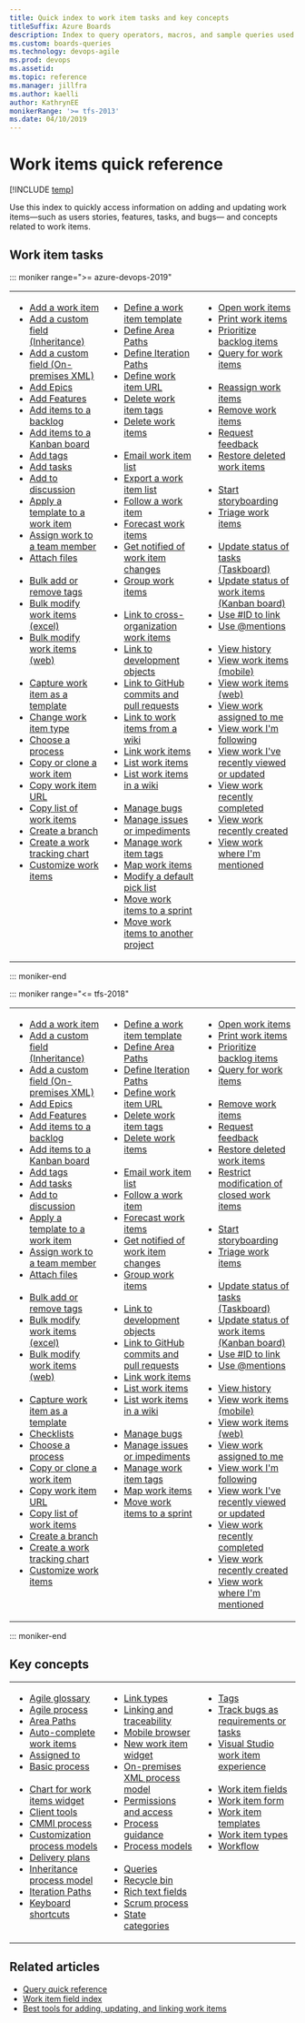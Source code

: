 ```yaml
---
title: Quick index to work item tasks and key concepts
titleSuffix: Azure Boards
description: Index to query operators, macros, and sample queries used to list work items for Azure Boards, Azure DevOps, & Team Foundation Server
ms.custom: boards-queries
ms.technology: devops-agile
ms.prod: devops
ms.assetid:
ms.topic: reference
ms.manager: jillfra
ms.author: kaelli
author: KathrynEE
monikerRange: '>= tfs-2013'
ms.date: 04/10/2019
---
```


# Work items quick reference

[!INCLUDE [temp](../_shared/version-vsts-tfs-all-versions.md)]

Use this index to quickly access information on adding and updating work items&mdash;such as users stories, features, tasks, and bugs&mdash; and concepts related to work items.

## Work item tasks

::: moniker range=">= azure-devops-2019"

<table valign="top">
<tbody valign="top">
<tr>
<td width="33%">
<ul>
<li><a href="../backlogs/add-work-items.md" data-raw-source="[Add a work item](../backlogs/add-work-items.md)">Add a work item</a></li>
<li><a href="../../organizations/settings/work/customize-process-field.md" data-raw-source="[Add a custom field (Inheritance)](../../organizations/settings/work/customize-process-field.md)">Add a custom field (Inheritance)</a></li>
<li><a href="../../reference/add-modify-field.md" data-raw-source="[Add a custom field (On-premises XML)](../../reference/add-modify-field.md)">Add a custom field (On-premises XML)</a></li>
<li><a href="../boards/kanban-epics-features-stories.md" data-raw-source="[Add Epics](../boards/kanban-epics-features-stories.md)">Add Epics</a></li>
<li><a href="../boards/kanban-epics-features-stories.md" data-raw-source="[Add Features](../boards/kanban-epics-features-stories.md)">Add Features</a></li>
<li><a href="../backlogs/create-your-backlog.md" data-raw-source="[Add items to a backlog](../backlogs/create-your-backlog.md)">Add items to a backlog</a></li>
<li><a href="../boards/kanban-quickstart.md" data-raw-source="[Add items to a Kanban board](../boards/kanban-quickstart.md)">Add items to a Kanban board</a></li>
<li><a href="../queries/add-tags-to-work-items.md" data-raw-source="[Add tags](../queries/add-tags-to-work-items.md)">Add tags</a></li>
<li><a href="../sprints/add-tasks.md" data-raw-source="[Add tasks](../sprints/add-tasks.md)">Add tasks</a></li>
<li><a href="../backlogs/add-work-items.md#capture-comments-in-the-discussion-section" data-raw-source="[Add to discussion](../backlogs/add-work-items.md#capture-comments-in-the-discussion-section)">Add to discussion</a></li>
<li><a href="../backlogs/work-item-template.md" data-raw-source="[Apply a template to a work item](../backlogs/work-item-template.md)">Apply a template to a work item</a></li>
<li><a href="about-work-items.md#assign-work-items" data-raw-source="[Assign work to a team member](about-work-items.md#assign-work-items)">Assign work to a team member</a></li>
<li><a href="../queries/share-plans.md#attach-files" data-raw-source="[Attach files](../queries/share-plans.md#attach-files)">Attach files</a></li>
<br/>
<li><a href="../queries/add-tags-to-work-items.md#bulk-add-or-remove-tags" data-raw-source="[Bulk add or remove tags](../queries/add-tags-to-work-items.md#bulk-add-or-remove-tags)">Bulk add or remove tags</a></li>
<li><a href="../backlogs/office/bulk-add-modify-work-items-excel.md" data-raw-source="[Bulk modify work items (excel)](../backlogs/office/bulk-add-modify-work-items-excel.md)">Bulk modify work items (excel)</a></li>
<li><a href="../backlogs/bulk-modify-work-items.md" data-raw-source="[Bulk modify work items (web)](../backlogs/bulk-modify-work-items.md)">Bulk modify work items (web)</a></li>
<br/>
<li><a href="../backlogs/work-item-template.md#capture-a-work-item-as-a-template" data-raw-source="[Capture work item as a template](../backlogs/work-item-template.md#capture-a-work-item-as-a-template)">Capture work item as a template</a></li>
<li><a href="../backlogs/remove-delete-work-items.md#change-the-work-item-type" data-raw-source="[Change work item type](../backlogs/remove-delete-work-items.md#change-the-work-item-type)">Change work item type</a></li>
<li><a href="./guidance/choose-process.md" data-raw-source="[Choose a process](./guidance/choose-process.md)">Choose a process</a></li>
<li><a href="../backlogs/copy-clone-work-items.md" data-raw-source="[Copy or clone a work item](../backlogs/copy-clone-work-items.md)">Copy or clone a work item</a></li>
<li><a href="work-item-form-controls.md#copy-the-url" data-raw-source="[Copy work item URL](work-item-form-controls.md#copy-the-url)">Copy work item URL</a></li>
<li><a href="../backlogs/copy-list.md" data-raw-source="[Copy list of work items](../backlogs/copy-list.md)">Copy list of work items</a></li>
<li><a href="../backlogs/connect-work-items-to-git-dev-ops.md" data-raw-source="[Create a branch ](../backlogs/connect-work-items-to-git-dev-ops.md)">Create a branch </a></li>
<li><a href="../../report/dashboards/charts.md" data-raw-source="[Create a work tracking chart](../../report/dashboards/charts.md)">Create a work tracking chart</a></li>
<li><a href="about-work-items.md#customize" data-raw-source="[Customize work items](about-work-items.md#customize)">Customize work items</a></li>
</ul>
</td>
<td width="33%">
<ul>
<li><a href="../backlogs/work-item-template.md" data-raw-source="[Define a work item template](../backlogs/work-item-template.md)">Define a work item template</a></li>
<li><a href="../../organizations/settings/set-area-paths.md" data-raw-source="[Define Area Paths](../../organizations/settings/set-area-paths.md)">Define Area Paths</a></li>
<li><a href="../../organizations/settings/set-iteration-paths-sprints.md" data-raw-source="[Define Iteration Paths](../../organizations/settings/set-iteration-paths-sprints.md)">Define Iteration Paths</a></li>
<li><a href="work-item-url-hyperlink.md" data-raw-source="[Define work item URL](work-item-url-hyperlink.md)">Define work item URL</a></li>
<li><a href="../queries/add-tags-to-work-items.md#delete-remove-or-manage-tags" data-raw-source="[Delete work item tags](../queries/add-tags-to-work-items.md#delete-remove-or-manage-tags)">Delete work item tags</a></li>
<li><a href="../backlogs/remove-delete-work-items.md" data-raw-source="[Delete work items](../backlogs/remove-delete-work-items.md)">Delete work items</a></li>
<br/>
<li><a href="email-work-items.md" data-raw-source="[Email work item list](email-work-items.md)">Email work item list</a></li>
<li><a href="email-work-items.md#export" data-raw-source="[Export a work item list](email-work-items.md#export)">Export a work item list</a></li>
<li><a href="follow-work-items.md" data-raw-source="[Follow a work item](follow-work-items.md)">Follow a work item</a></li>
<li><a href="../sprints/forecast.md" data-raw-source="[Forecast work items](../sprints/forecast.md)">Forecast work items</a></li>
<li><a href="../../notifications/howto-manage-personal-notifications.md" data-raw-source="[Get notified of work item changes](../../notifications/howto-manage-personal-notifications.md)">Get notified of work item changes</a></li>
<li><a href="../backlogs/organize-backlog.md#map-items-to-group-them-under-a-feature-or-epic" data-raw-source="[Group work items](../backlogs/organize-backlog.md#map-items-to-group-them-under-a-feature-or-epic)">Group work items</a></li>
<br/>
<li><a href="../backlogs/add-link.md" data-raw-source="[Link to cross-organization work items](../backlogs/add-link.md)">Link to cross-organization work items</a></li>
<li><a href="../backlogs/add-link.md" data-raw-source="[Link to development objects](../backlogs/add-link.md)">Link to development objects</a></li>
<li><a href="../github/link-to-from-github.md" data-raw-source="[Link to GitHub commits and pull requests](../github/link-to-from-github.md)">Link to GitHub commits and pull requests</a></li>
<li><a href="../../project/wiki/wiki-markdown-guidance.md" data-raw-source="[Link to work items from a wiki](../../project/wiki/wiki-markdown-guidance.md)">Link to work items from a wiki</a></li>
<li><a href="../backlogs/add-link.md" data-raw-source="[Link work items](../backlogs/add-link.md)">Link work items</a></li>
<li><a href="../queries/using-queries.md" data-raw-source="[List work items](../queries/using-queries.md)">List work items</a></li>
<li><a href="../../project/wiki/wiki-markdown-guidance.md" data-raw-source="[List work items in a wiki](../../project/wiki/wiki-markdown-guidance.md)">List work items in a wiki</a></li>
<br/>
<li><a href="../backlogs/manage-bugs.md" data-raw-source="[Manage bugs](../backlogs/manage-bugs.md)">Manage bugs</a></li>
<li><a href="../backlogs/manage-issues-impediments.md" data-raw-source="[Manage issues or impediments](../backlogs/manage-issues-impediments.md)">Manage issues or impediments</a></li>
<li><a href="../queries/add-tags-to-work-items.md#delete-remove-or-manage-tags" data-raw-source="[Manage work item tags](../queries/add-tags-to-work-items.md#delete-remove-or-manage-tags)">Manage work item tags</a></li>
<li><a href="../backlogs/organize-backlog.md#map-items-to-group-them-under-a-feature-or-epic" data-raw-source="[Map work items](../backlogs/organize-backlog.md#map-items-to-group-them-under-a-feature-or-epic)">Map work items</a></li>
<li><a href="../../organizations/settings/work/customize-process-field.md#add-a-picklist">Modify a default pick list</a></li>
<li><a href="../sprints/assign-work-sprint.md" data-raw-source="[Move work items to a sprint](../sprints/assign-work-sprint.md)">Move work items to a sprint</a></li>
<li><a href="../backlogs/remove-delete-work-items.md#move-a-work-item-to-another-project" data-raw-source="[Move work items to another project](../backlogs/remove-delete-work-items.md#move-a-work-item-to-another-project)">Move work items to another project</a></li>
</ul>
</td>
<td width="34%">
<ul>

<li><a href="view-add-work-items.md" data-raw-source="[Open work items](view-add-work-items.md)">Open work items</a></li>
<li><a href="email-work-items.md#print-items" data-raw-source="[Print work items](email-work-items.md#print-items)">Print work items</a></li>
<li><a href="../backlogs/create-your-backlog.md#move-items-into-priority-order" data-raw-source="[Prioritize backlog items](../backlogs/create-your-backlog.md#move-items-into-priority-order)">Prioritize backlog items</a></li>
<li><a href="../queries/using-queries.md" data-raw-source="[Query for work items](../queries/using-queries.md)">Query for work items</a></li>
<br/>
<li><a href="../backlogs/bulk-modify-work-items.md#reassign-work-items">Reassign work items</a></li>
<li><a href="../backlogs/remove-delete-work-items.md#remove-work-items" data-raw-source="[Remove work items](../backlogs/remove-delete-work-items.md#remove-work-items)">Remove work items</a></li>
<li><a href="../../project/feedback/get-feedback.md" data-raw-source="[Request feedback ](../../project/feedback/get-feedback.md)">Request feedback </a></li>
<li><a href="../backlogs/remove-delete-work-items.md#restore-or-permanently-delete-work-items" data-raw-source="[Restore deleted work items](../backlogs/remove-delete-work-items.md#restore-or-permanently-delete-work-items)">Restore deleted work items</a></li>
<br/>
<li><a href="../queries/share-plans.md#storyboard" data-raw-source="[Start storyboarding ](../queries/share-plans.md#storyboard)">Start storyboarding </a></li>
<li><a href="../queries/triage-work-items.md" data-raw-source="[Triage work items](../queries/triage-work-items.md)">Triage work items</a></li>
<br/>
<li><a href="../sprints/task-board.md" data-raw-source="[Update status of tasks (Taskboard)](../sprints/task-board.md)">Update status of tasks (Taskboard)</a></li>
<li><a href="../boards/kanban-quickstart.md" data-raw-source="[Update status of work items (Kanban board)](../boards/kanban-quickstart.md)">Update status of work items (Kanban board)</a></li>
<li><a href="../../notifications/add-links-to-work-items.md" data-raw-source="[Use #ID to link](../../notifications/add-links-to-work-items.md)">Use #ID to link</a></li>
<li><a href="../../notifications/at-mentions.md" data-raw-source="[Use @mentions](../../notifications/at-mentions.md)">Use @mentions</a></li>
<br/>
<li><a href="../queries/history-and-auditing.md#view-the-history-of-a-work-item" data-raw-source="[View history](../queries/history-and-auditing.md#view-the-history-of-a-work-item)">View history</a></li>
<li><a href="../../project/navigation/mobile-work.md" data-raw-source="[View work items (mobile)](../../project/navigation/mobile-work.md)">View work items (mobile)</a></li>
<li><a href="view-add-work-items.md" data-raw-source="[View work items (web)](view-add-work-items.md)">View work items (web)</a></li>
<li><a href="view-add-work-items.md" data-raw-source="[View work assigned to me](view-add-work-items.md)">View work assigned to me</a></li>
<li><a href="view-add-work-items.md" data-raw-source="[View work I&#39;m following](view-add-work-items.md)">View work I&#39;m following</a></li>
<li><a href="view-add-work-items.md" data-raw-source="[View work I&#39;ve recently viewed or updated](view-add-work-items.md)">View work I&#39;ve recently viewed or updated</a></li>
<li><a href="view-add-work-items.md" data-raw-source="[View work recently completed](view-add-work-items.md)">View work recently completed</a></li>
<li><a href="view-add-work-items.md" data-raw-source="[View work recently created](view-add-work-items.md)">View work recently created</a></li>
<li><a href="view-add-work-items.md" data-raw-source="[View work where I&#39;m mentioned](view-add-work-items.md)">View work where I&#39;m mentioned</a></li>
</ul>
</td>
</tr>

</tbody>
</table>

::: moniker-end

::: moniker range="<= tfs-2018"

<table valign="top">
<tbody valign="top">
<tr>
<td width="33%">
<ul>
<li><a href="../backlogs/add-work-items.md" data-raw-source="[Add a work item](../backlogs/add-work-items.md)">Add a work item</a></li>
<li><a href="../../organizations/settings/work/customize-process-field.md" data-raw-source="[Add a custom field (Inheritance)](../../organizations/settings/work/customize-process-field.md)">Add a custom field (Inheritance)</a></li>
<li><a href="../../reference/add-modify-field.md" data-raw-source="[Add a custom field (On-premises XML)](../../reference/add-modify-field.md)">Add a custom field (On-premises XML)</a></li>
<li><a href="../boards/kanban-epics-features-stories.md" data-raw-source="[Add Epics](../boards/kanban-epics-features-stories.md)">Add Epics</a></li>
<li><a href="../boards/kanban-epics-features-stories.md" data-raw-source="[Add Features](../boards/kanban-epics-features-stories.md)">Add Features</a></li>
<li><a href="../backlogs/create-your-backlog.md" data-raw-source="[Add items to a backlog](../backlogs/create-your-backlog.md)">Add items to a backlog</a></li>
<li><a href="../boards/kanban-quickstart.md" data-raw-source="[Add items to a Kanban board](../boards/kanban-quickstart.md)">Add items to a Kanban board</a></li>
<li><a href="../queries/add-tags-to-work-items.md" data-raw-source="[Add tags](../queries/add-tags-to-work-items.md)">Add tags</a></li>
<li><a href="../sprints/add-tasks.md" data-raw-source="[Add tasks](../sprints/add-tasks.md)">Add tasks</a></li>
<li><a href="../backlogs/add-work-items.md#capture-comments-in-the-discussion-section" data-raw-source="[Add to discussion](../backlogs/add-work-items.md#capture-comments-in-the-discussion-section)">Add to discussion</a></li>
<li><a href="../backlogs/work-item-template.md" data-raw-source="[Apply a template to a work item](../backlogs/work-item-template.md)">Apply a template to a work item</a></li>
<li><a href="about-work-items.md#assign-work-items-to-a-project-member" data-raw-source="[Assign work to a team member](about-work-items.md#assign-work-items-to-a-project-member)">Assign work to a team member</a></li>
<li><a href="../queries/share-plans.md#attach-files" data-raw-source="[Attach files](../queries/share-plans.md#attach-files)">Attach files</a></li>
<br/>
<li><a href="../queries/add-tags-to-work-items.md#bulk-add-or-remove-tags" data-raw-source="[Bulk add or remove tags](../queries/add-tags-to-work-items.md#bulk-add-or-remove-tags)">Bulk add or remove tags</a></li>
<li><a href="../backlogs/office/bulk-add-modify-work-items-excel.md" data-raw-source="[Bulk modify work items (excel)](../backlogs/office/bulk-add-modify-work-items-excel.md)">Bulk modify work items (excel)</a></li>
<li><a href="../backlogs/bulk-modify-work-items.md" data-raw-source="[Bulk modify work items (web)](../backlogs/bulk-modify-work-items.md)">Bulk modify work items (web)</a></li>
<br/>
<li><a href="../backlogs/work-item-template.md#capture-a-work-item-as-a-template" data-raw-source="[Capture work item as a template](../backlogs/work-item-template.md#capture-a-work-item-as-a-template)">Capture work item as a template</a></li>
<li><a href="../boards/add-task-checklists.md" data-raw-source="[Checklists](../boards/add-task-checklists.md)">Checklists</a></li>
<li><a href="./guidance/choose-process.md" data-raw-source="[Choose a process](./guidance/choose-process.md)">Choose a process</a></li>
<li><a href="../backlogs/copy-clone-work-items.md" data-raw-source="[Copy or clone a work item](../backlogs/copy-clone-work-items.md)">Copy or clone a work item</a></li>
<li><a href="work-item-form-controls.md#copy-the-url" data-raw-source="[Copy work item URL](work-item-form-controls.md#copy-the-url)">Copy work item URL</a></li>
<li><a href="../backlogs/copy-list.md" data-raw-source="[Copy list of work items](../backlogs/copy-list.md)">Copy list of work items</a></li>
<li><a href="../backlogs/connect-work-items-to-git-dev-ops.md" data-raw-source="[Create a branch ](../backlogs/connect-work-items-to-git-dev-ops.md)">Create a branch </a></li>
<li><a href="../../report/dashboards/charts.md" data-raw-source="[Create a work tracking chart](../../report/dashboards/charts.md)">Create a work tracking chart</a></li>
<li><a href="about-work-items.md#customize-a-wit" data-raw-source="[Customize work items](about-work-items.md#customize-a-wit)">Customize work items</a></li>


</ul>
</td>
<td width="33%">
<ul>

<li><a href="../backlogs/work-item-template.md" data-raw-source="[Define a work item template](../backlogs/work-item-template.md)">Define a work item template</a></li>
<li><a href="../../organizations/settings/set-area-paths.md" data-raw-source="[Define Area Paths](../../organizations/settings/set-area-paths.md)">Define Area Paths</a></li>
<li><a href="../../organizations/settings/set-iteration-paths-sprints.md" data-raw-source="[Define Iteration Paths](../../organizations/settings/set-iteration-paths-sprints.md)">Define Iteration Paths</a></li>
<li><a href="work-item-url-hyperlink.md" data-raw-source="[Define work item URL](work-item-url-hyperlink.md)">Define work item URL</a></li>
<li><a href="../queries/add-tags-to-work-items.md#delete-remove-or-manage-tags" data-raw-source="[Delete work item tags](../queries/add-tags-to-work-items.md#delete-remove-or-manage-tags)">Delete work item tags</a></li>
<li><a href="../backlogs/remove-delete-work-items.md" data-raw-source="[Delete work items](../backlogs/remove-delete-work-items.md)">Delete work items</a></li>
<br/>
<li><a href="email-work-items.md" data-raw-source="[Email work item list](email-work-items.md)">Email work item list</a></li>
<li><a href="follow-work-items.md" data-raw-source="[Follow a work item](follow-work-items.md)">Follow a work item</a></li>
<li><a href="../sprints/forecast.md" data-raw-source="[Forecast work items](../sprints/forecast.md)">Forecast work items</a></li>
<li><a href="../../notifications/howto-manage-personal-notifications.md" data-raw-source="[Get notified of work item changes](../../notifications/howto-manage-personal-notifications.md)">Get notified of work item changes</a></li>
<li><a href="../backlogs/organize-backlog.md#map-items-to-group-them-under-a-feature-or-epic" data-raw-source="[Group work items](../backlogs/organize-backlog.md#map-items-to-group-them-under-a-feature-or-epic)">Group work items</a></li>
<br/>
<li><a href="../backlogs/add-link.md" data-raw-source="[Link to development objects](../backlogs/add-link.md)">Link to development objects</a></li>
<li><a href="../github/link-to-from-github.md" data-raw-source="[Link to GitHub commits and pull requests ](../github/link-to-from-github.md)">Link to GitHub commits and pull requests </a></li>
<li><a href="../backlogs/add-link.md" data-raw-source="[Link work items](../backlogs/add-link.md)">Link work items</a></li>
<li><a href="../queries/using-queries.md" data-raw-source="[List work items](../queries/using-queries.md)">List work items</a></li>
<li><a href="../../project/wiki/wiki-markdown-guidance.md" data-raw-source="[List work items in a wiki](../../project/wiki/wiki-markdown-guidance.md)">List work items in a wiki</a></li>
<br/>
<li><a href="../backlogs/manage-bugs.md" data-raw-source="[Manage bugs](../backlogs/manage-bugs.md)">Manage bugs</a></li>
<li><a href="../backlogs/manage-issues-impediments.md" data-raw-source="[Manage issues or impediments](../backlogs/manage-issues-impediments.md)">Manage issues or impediments</a></li>
<li><a href="../queries/add-tags-to-work-items.md#delete-remove-or-manage-tags" data-raw-source="[Manage work item tags](../queries/add-tags-to-work-items.md#delete-remove-or-manage-tags)">Manage work item tags</a></li>
<li><a href="../backlogs/organize-backlog.md#map-items-to-group-them-under-a-feature-or-epic" data-raw-source="[Map work items](../backlogs/organize-backlog.md#map-items-to-group-them-under-a-feature-or-epic)">Map work items</a></li>
<li><a href="../sprints/assign-work-sprint.md" data-raw-source="[Move work items to a sprint](../sprints/assign-work-sprint.md)">Move work items to a sprint</a></li>
</ul>
</td>
<td width="34%">
<ul>
<li><a href="view-add-work-items.md" data-raw-source="[Open work items](view-add-work-items.md)">Open work items</a></li>
<li><a href="email-work-items.md#print-items" data-raw-source="[Print work items](email-work-items.md#print-items)">Print work items</a></li>
<li><a href="../backlogs/create-your-backlog.md#move-items-into-priority-order" data-raw-source="[Prioritize backlog items](../backlogs/create-your-backlog.md#move-items-into-priority-order)">Prioritize backlog items</a></li>
<li><a href="../queries/using-queries.md" data-raw-source="[Query for work items](../queries/using-queries.md)">Query for work items</a></li>
<br/>
<li><a href="../backlogs/remove-delete-work-items.md#remove-work-items" data-raw-source="[Remove work items](../backlogs/remove-delete-work-items.md#remove-work-items)">Remove work items</a></li>
<li><a href="../../project/feedback/get-feedback.md">Request feedback </a></li>
<li><a href="../backlogs/remove-delete-work-items.md#restore-or-permanently-delete-work-items"">Restore deleted work items</a></li>
<li><a href="../../organizations/security/restrict-access.md#restrict-modification-closed-wi">Restrict modification of closed work items</a></li>
<br/>
<li><a href="../queries/share-plans.md#storyboard" data-raw-source="[Start storyboarding ](../queries/share-plans.md#storyboard)">Start storyboarding </a></li>
<li><a href="../queries/triage-work-items.md" data-raw-source="[Triage work items](../queries/triage-work-items.md)">Triage work items</a></li>
<br/>
<li><a href="../sprints/task-board.md" data-raw-source="[Update status of tasks (Taskboard)](../sprints/task-board.md)">Update status of tasks (Taskboard)</a></li>
<li><a href="../boards/kanban-quickstart.md" data-raw-source="[Update status of work items (Kanban board)](../boards/kanban-quickstart.md)">Update status of work items (Kanban board)</a></li>
<li><a href="../../notifications/add-links-to-work-items.md" data-raw-source="[Use #ID to link](../../notifications/add-links-to-work-items.md)">Use #ID to link</a></li>
<li><a href="../../notifications/at-mentions.md" data-raw-source="[Use @mentions](../../notifications/at-mentions.md)">Use @mentions</a></li>
<br/>
<li><a href="../queries/history-and-auditing.md#view-the-history-of-a-work-item" data-raw-source="[View history](../queries/history-and-auditing.md#view-the-history-of-a-work-item)">View history</a></li>
<li><a href="../../project/navigation/mobile-work.md" data-raw-source="[View work items (mobile)](../../project/navigation/mobile-work.md)">View work items (mobile)</a></li>
<li><a href="view-add-work-items.md" data-raw-source="[View work items (web)](view-add-work-items.md)">View work items (web)</a></li>
<li><a href="view-add-work-items.md" data-raw-source="[View work assigned to me](view-add-work-items.md)">View work assigned to me</a></li>
<li><a href="view-add-work-items.md" data-raw-source="[View work I&#39;m following](view-add-work-items.md)">View work I&#39;m following</a></li>
<li><a href="view-add-work-items.md" data-raw-source="[View work I&#39;ve recently viewed or updated](view-add-work-items.md)">View work I&#39;ve recently viewed or updated</a></li>
<li><a href="view-add-work-items.md" data-raw-source="[View work recently completed](view-add-work-items.md)">View work recently completed</a></li>
<li><a href="view-add-work-items.md" data-raw-source="[View work recently created](view-add-work-items.md)">View work recently created</a></li>
<li><a href="view-add-work-items.md" data-raw-source="[View work where I&#39;m mentioned](view-add-work-items.md)">View work where I&#39;m mentioned</a></li>
</ul>
</td>
</tr>
</tbody>
</table>

::: moniker-end


<a id="concepts" />

## Key concepts

<table valign="top">
<tbody valign="top">
<tr>
<td width="33%">
<ul>
<li><a href="agile-glossary.md" data-raw-source="[Agile glossary](agile-glossary.md)">Agile glossary</a></li>
<li><a href="guidance/agile-process.md" data-raw-source="[Agile process](guidance/agile-process.md)">Agile process</a></li>
<li><a href="../../organizations/settings/about-areas-iterations.md" data-raw-source="[Area Paths](../../organizations/settings/about-areas-iterations.md)">Area Paths</a></li>
<li><a href="workflow-and-state-categories.md#auto-complete-work-items-with-pr" data-raw-source="[Auto-complete work items](workflow-and-state-categories.md#auto-complete-work-items-with-pr)">Auto-complete work items</a></li>
<li><a href="about-work-items.md#assign" data-raw-source="[Assigned to](about-work-items.md#assign)">Assigned to</a></li>
<li><a href="../get-started/plan-track-work.md" data-raw-source="[Basic process](../get-started/plan-track-work.md)">Basic process</a></li>
<br/>
<li><a href="../../report/dashboards/widget-catalog.md#chart-wit-widget" data-raw-source="[Chart for work items widget](../../report/dashboards/widget-catalog.md#chart-wit-widget)">Chart for work items widget</a></li>
<li><a href="../../user-guide/tools.md" data-raw-source="[Client tools](../../user-guide/tools.md)">Client tools</a></li>
<li><a href="guidance/cmmi-process.md" data-raw-source="[CMMI process](guidance/cmmi-process.md)">CMMI process</a></li>
<li><a href="../../reference/customize-work.md" data-raw-source="[Customization process models](../../reference/customize-work.md)">Customization process models</a></li>
<li><a href="../backlogs/backlogs-boards-plans.md#delivery-plans-display-team-deliverables" data-raw-source="[Delivery plans](../backlogs/backlogs-boards-plans.md#delivery-plans-display-team-deliverables)">Delivery plans</a></li>
<li><a href="../../organizations/settings/work/inheritance-process-model.md" data-raw-source="[Inheritance process model](../../organizations/settings/work/inheritance-process-model.md)">Inheritance process model</a></li>
<li><a href="../../organizations/settings/about-areas-iterations.md" data-raw-source="[Iteration Paths](../../organizations/settings/about-areas-iterations.md)">Iteration Paths</a></li>
<li><a href="work-item-form-keyboard-shortcuts.md" data-raw-source="[Keyboard shortcuts](work-item-form-keyboard-shortcuts.md)">Keyboard shortcuts</a></li>
</ul>
</td>
<td width="33%">
<ul>
<li><a href="../queries/link-type-reference.md" data-raw-source="[Link types](../queries/link-type-reference.md)">Link types</a></li>
<li><a href="../queries/link-work-items-support-traceability.md" data-raw-source="[Linking and traceability](../queries/link-work-items-support-traceability.md)">Linking and traceability</a></li>
<li><a href="../..//project/navigation/mobile-work.md" data-raw-source="[Mobile browser ](../..//project/navigation/mobile-work.md)">Mobile browser </a></li>
<li><a href="../../report/dashboards/widget-catalog.md#new-work-item" data-raw-source="[New work item widget ](../../report/dashboards/widget-catalog.md#new-work-item)">New work item widget </a></li>
<li><a href="../../reference/on-premises-xml-process-model.md" data-raw-source="[On-premises XML process model](../../reference/on-premises-xml-process-model.md)">On-premises XML process model</a></li>
<li><a href="../../organizations/security/permissions-access-work-tracking.md" data-raw-source="[Permissions and access](../../organizations/security/permissions-access-work-tracking.md)">Permissions and access</a></li>
<li><a href="guidance/choose-process.md" data-raw-source="[Process guidance](guidance/choose-process.md)">Process guidance</a></li>
<li><a href="../../reference/customize-work.md" data-raw-source="[Process models](../../reference/customize-work.md)">Process models</a></li>
<br/>
<li><a href="../queries/example-queries.md" data-raw-source="[Queries](../queries/example-queries.md)">Queries</a></li>
<li><a href="../backlogs/remove-delete-work-items.md#restore-or-permanently-delete-work-items" data-raw-source="[Recycle bin](../backlogs/remove-delete-work-items.md#restore-or-permanently-delete-work-items)">Recycle bin</a></li>
<li><a href="../queries/share-plans.md#rich-text-fields" data-raw-source="[Rich text fields](../queries/share-plans.md#rich-text-fields)">Rich text fields</a></li>
<li><a href="guidance/scrum-process.md" data-raw-source="[Scrum process](guidance/scrum-process.md)">Scrum process</a></li>
<li><a href="workflow-and-state-categories.md" data-raw-source="[State categories](workflow-and-state-categories.md)">State categories</a></li>
</ul>
</td>
<td width="34%">
<ul>
<li><a href="../queries/add-tags-to-work-items.md" data-raw-source="[Tags](../queries/add-tags-to-work-items.md)">Tags</a></li>
<li><a href="about-work-items.md#track" data-raw-source="[Track bugs as requirements or tasks](about-work-items.md#track)">Track bugs as requirements or tasks</a></li>
<li><a href="set-work-item-experience-vs.md" data-raw-source="[Visual Studio work item experience](set-work-item-experience-vs.md)">Visual Studio work item experience</a></li>
<br/>
<li><a href="guidance/work-item-field.md" data-raw-source="[Work item fields](guidance/work-item-field.md)">Work item fields</a></li>
<li><a href="about-work-items.md#work-item-form" data-raw-source="[Work item form](about-work-items.md#work-item-form)">Work item form</a></li>
<li><a href="about-work-items.md#templates" data-raw-source="[Work item templates](about-work-items.md#templates)">Work item templates</a></li>
<li><a href="about-work-items.md#work-item-types-wits" data-raw-source="[Work item types](about-work-items.md#work-item-types-wits)">Work item types</a></li>
<li><a href="workflow-and-state-categories.md" data-raw-source="[Workflow ](workflow-and-state-categories.md)">Workflow </a></li>
</ul>
</td>
</tr>
</tbody>
</table>

## Related articles

- [Query quick reference](../queries/query-index-quick-ref.md)
- [Work item field index](../work-items/guidance/work-item-field.md)
- [Best tools for adding, updating, and linking work items ](best-tool-add-update-link-work-items.md)
